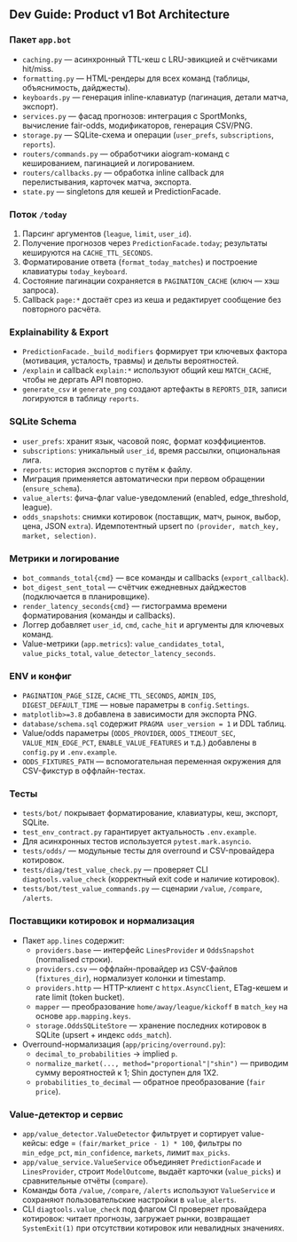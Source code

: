 ## Dev Guide: Product v1 Bot Architecture

### Пакет `app.bot`
- `caching.py` — асинхронный TTL-кеш с LRU-эвикцией и счётчиками hit/miss.
- `formatting.py` — HTML-рендеры для всех команд (таблицы, объяснимость, дайджесты).
- `keyboards.py` — генерация inline-клавиатур (пагинация, детали матча, экспорт).
- `services.py` — фасад прогнозов: интеграция с SportMonks, вычисление fair-odds, модификаторов, генерация CSV/PNG.
- `storage.py` — SQLite-схема и операции (`user_prefs`, `subscriptions`, `reports`).
- `routers/commands.py` — обработчики aiogram-команд с кешированием, пагинацией и логированием.
- `routers/callbacks.py` — обработка inline callback для перелистывания, карточек матча, экспорта.
- `state.py` — singletons для кешей и PredictionFacade.

### Поток `/today`
1. Парсинг аргументов (`league`, `limit`, `user_id`).
2. Получение прогнозов через `PredictionFacade.today`; результаты кешируются на `CACHE_TTL_SECONDS`.
3. Форматирование ответа (`format_today_matches`) и построение клавиатуры `today_keyboard`.
4. Состояние пагинации сохраняется в `PAGINATION_CACHE` (ключ — хэш запроса).
5. Callback `page:*` достаёт срез из кеша и редактирует сообщение без повторного расчёта.

### Explainability & Export
- `PredictionFacade._build_modifiers` формирует три ключевых фактора (мотивация, усталость, травмы) и дельты вероятностей.
- `/explain` и callback `explain:*` используют общий кеш `MATCH_CACHE`, чтобы не дергать API повторно.
- `generate_csv` и `generate_png` создают артефакты в `REPORTS_DIR`, записи логируются в таблицу `reports`.

### SQLite Schema
- `user_prefs`: хранит язык, часовой пояс, формат коэффициентов.
- `subscriptions`: уникальный `user_id`, время рассылки, опциональная лига.
- `reports`: история экспортов с путём к файлу.
- Миграция применяется автоматически при первом обращении (`ensure_schema`).
- `value_alerts`: фича-флаг value-уведомлений (enabled, edge_threshold, league).
- `odds_snapshots`: снимки котировок (поставщик, матч, рынок, выбор, цена, JSON `extra`). Идемпотентный upsert по `(provider, match_key, market, selection)`.

### Метрики и логирование
- `bot_commands_total{cmd}` — все команды и callbacks (`export_callback`).
- `bot_digest_sent_total` — счётчик ежедневных дайджестов (подключается в планировщике).
- `render_latency_seconds{cmd}` — гистограмма времени форматирования (команды и callbacks).
- Логгер добавляет `user_id`, `cmd`, `cache_hit` и аргументы для ключевых команд.
- Value-метрики (`app.metrics`): `value_candidates_total`, `value_picks_total`, `value_detector_latency_seconds`.

### ENV и конфиг
- `PAGINATION_PAGE_SIZE`, `CACHE_TTL_SECONDS`, `ADMIN_IDS`, `DIGEST_DEFAULT_TIME` — новые параметры в `config.Settings`.
- `matplotlib>=3.8` добавлена в зависимости для экспорта PNG.
- `database/schema.sql` содержит `PRAGMA user_version = 1` и DDL таблиц.
- Value/odds параметры (`ODDS_PROVIDER`, `ODDS_TIMEOUT_SEC`, `VALUE_MIN_EDGE_PCT`, `ENABLE_VALUE_FEATURES` и т.д.) добавлены в `config.py` и `.env.example`.
- `ODDS_FIXTURES_PATH` — вспомогательная переменная окружения для CSV-фикстур в оффлайн-тестах.

### Тесты
- `tests/bot/` покрывает форматирование, клавиатуры, кеш, экспорт, SQLite.
- `test_env_contract.py` гарантирует актуальность `.env.example`.
- Для асинхронных тестов используется `pytest.mark.asyncio`.
- `tests/odds/` — модульные тесты для overround и CSV-провайдера котировок.
- `tests/diag/test_value_check.py` — проверяет CLI `diagtools.value_check` (корректный exit code и наличие котировок).
- `tests/bot/test_value_commands.py` — сценарии `/value`, `/compare`, `/alerts`.

### Поставщики котировок и нормализация
- Пакет `app.lines` содержит:
  - `providers.base` — интерфейс `LinesProvider` и `OddsSnapshot` (normalised строки).
  - `providers.csv` — оффлайн-провайдер из CSV-файлов (`fixtures_dir`), нормализует колонки и timestamp.
  - `providers.http` — HTTP-клиент с `httpx.AsyncClient`, ETag-кешем и rate limit (token bucket).
  - `mapper` — преобразование `home/away/league/kickoff` в `match_key` на основе `app.mapping.keys`.
  - `storage.OddsSQLiteStore` — хранение последних котировок в SQLite (upsert + индекс `odds_match`).
- Overround-нормализация (`app/pricing/overround.py`):
  - `decimal_to_probabilities` → implied `p`.
  - `normalize_market(..., method="proportional"|"shin")` — приводим сумму вероятностей к 1; Shin доступен для 1X2.
  - `probabilities_to_decimal` — обратное преобразование (`fair price`).

### Value-детектор и сервис
- `app/value_detector.ValueDetector` фильтрует и сортирует value-кейсы: edge = `(fair/market_price - 1) * 100`, фильтры по `min_edge_pct`, `min_confidence`, `markets`, лимит `max_picks`.
- `app/value_service.ValueService` объединяет `PredictionFacade` и `LinesProvider`, строит `ModelOutcome`, выдаёт карточки (`value_picks`) и сравнительные отчёты (`compare`).
- Команды бота `/value`, `/compare`, `/alerts` используют `ValueService` и сохраняют пользовательские настройки в `value_alerts`.
- CLI `diagtools.value_check` под флагом CI проверяет провайдера котировок: читает прогнозы, загружает рынки, возвращает `SystemExit(1)` при отсутствии котировок или невалидных значениях.
